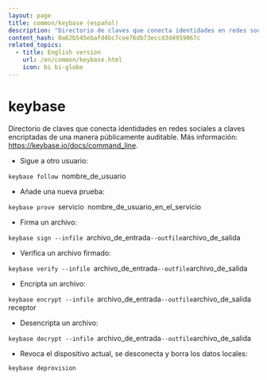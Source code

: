 ```yaml
---
layout: page
title: common/keybase (español)
description: "Directorio de claves que conecta identidades en redes sociales a claves encriptadas de una manera públicamente auditable."
content_hash: 0a62b545ebafd4bc7cee76db73eccd3d4959067c
related_topics:
  - title: English version
    url: /en/common/keybase.html
    icon: bi bi-globe
---
```

# keybase

Directorio de claves que conecta identidades en redes sociales a claves encriptadas de una manera públicamente auditable.
Más información: <https://keybase.io/docs/command_line>.

- Sigue a otro usuario:

`keybase follow `<span class="tldr-var badge badge-pill bg-dark-lm bg-white-dm text-white-lm text-dark-dm font-weight-bold">nombre_de_usuario</span>

- Añade una nueva prueba:

`keybase prove `<span class="tldr-var badge badge-pill bg-dark-lm bg-white-dm text-white-lm text-dark-dm font-weight-bold">servicio</span>` `<span class="tldr-var badge badge-pill bg-dark-lm bg-white-dm text-white-lm text-dark-dm font-weight-bold">nombre_de_usuario_en_el_servicio</span>

- Firma un archivo:

`keybase sign --infile `<span class="tldr-var badge badge-pill bg-dark-lm bg-white-dm text-white-lm text-dark-dm font-weight-bold">archivo_de_entrada</span>` --outfile `<span class="tldr-var badge badge-pill bg-dark-lm bg-white-dm text-white-lm text-dark-dm font-weight-bold">archivo_de_salida</span>

- Verifica un archivo firmado:

`keybase verify --infile `<span class="tldr-var badge badge-pill bg-dark-lm bg-white-dm text-white-lm text-dark-dm font-weight-bold">archivo_de_entrada</span>` --outfile `<span class="tldr-var badge badge-pill bg-dark-lm bg-white-dm text-white-lm text-dark-dm font-weight-bold">archivo_de_salida</span>

- Encripta un archivo:

`keybase encrypt --infile `<span class="tldr-var badge badge-pill bg-dark-lm bg-white-dm text-white-lm text-dark-dm font-weight-bold">archivo_de_entrada</span>` --outfile `<span class="tldr-var badge badge-pill bg-dark-lm bg-white-dm text-white-lm text-dark-dm font-weight-bold">archivo_de_salida</span>` `<span class="tldr-var badge badge-pill bg-dark-lm bg-white-dm text-white-lm text-dark-dm font-weight-bold">receptor</span>

- Desencripta un archivo:

`keybase decrypt --infile `<span class="tldr-var badge badge-pill bg-dark-lm bg-white-dm text-white-lm text-dark-dm font-weight-bold">archivo_de_entrada</span>` --outfile `<span class="tldr-var badge badge-pill bg-dark-lm bg-white-dm text-white-lm text-dark-dm font-weight-bold">archivo_de_salida</span>

- Revoca el dispositivo actual, se desconecta y borra los datos locales:

`keybase deprovision`
